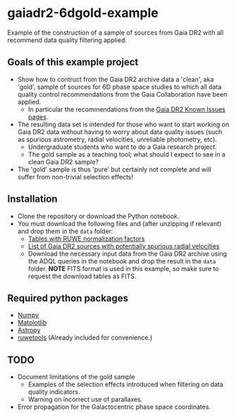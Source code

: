 # gaiadr2-6dgold-example
Example of the construction of a sample of sources from Gaia DR2 with all recommend data quality filtering applied.

## Goals of this example project
* Show how to contruct from the Gaia DR2 archive data a 'clean', aka 'gold', sample of sources for 6D phase
  space studies to which all data quality control recommendations from the Gaia Collaboration have been applied.
  * In particular the recommendations from the [Gaia DR2 Known Issues pages](https://www.cosmos.esa.int/web/gaia/dr2-known-issues).
* The resulting data set is intended for those who want to start working on Gaia DR2 data without having
  to worry about data quality issues (such as spurious astrometry, radial velocities, unreliable
  photometry, etc).
  * Undergraduate students who want to do a Gaia research project.
  * The gold sample as a teaching tool; what should I expect to see in a clean Gaia DR2 sample?
* The 'gold' sample is thus 'pure' but certainly not complete and will suffer from non-trivial selection
  effects!

## Installation
* Clone the repository or download the Python notebook.
* You must download the following files and (after unzipping if relevant) and drop them in the `data` folder:
  * [Tables with RUWE normalization factors](https://www.cosmos.esa.int/documents/29201/1769576/DR2_RUWE_V1.zip/d90f37a8-37c9-81ba-bf59-dd29d9b1438f)
  * [List of Gaia DR2 sources with potentially spurious radial velocities](https://arxiv.org/src/1901.10460v1/anc/rvscontamination.csv)
  * Download the necessary input data from the Gaia DR2 archive using the ADQL queries in the notebook
    and drop the result in the  `data` folder. __NOTE__ FITS format is used in this example, so make sure
    to request the download tables as FITS.

## Required python packages
* [Numpy](https://www.numpy.org/)
* [Matplotlib](https://matplotlib.org/)
* [Astropy](http://www.astropy.org/)
* [ruwetools](https://github.com/agabrown/gaiadr2-ruwe-tools) (Already included for convenience.)

## TODO
* Document limitations of the gold sample
  * Examples of the selection effects introduced when filtering on data quality indicators.
  * Warning on incorrect use of parallaxes.
* Error propagation for the Galactocentric phase space coordinates.
